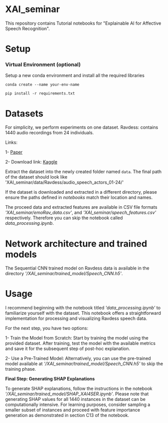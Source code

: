 # XAI_seminar
This repository contains Tutorial notebooks for "Explainable AI for Affective Speech Recognition".

# Setup
### Virtual Environment (optional)
Setup a new conda environment and install all the required libraries

`conda create --name your-env-name`

`pip install -r requirements.txt`

# Datasets
For simplicity, we perform experiments on one dataset. 
Ravdess: contains 1440 audio recordings from 24 individuals.
 
Links: 

1- [Paper](https://journals.plos.org/plosone/article?id=10.1371/journal.pone.0196391)

2- Download link: [Kaggle](https://www.kaggle.com/datasets/uwrfkaggler/ravdess-emotional-speech-audio)

Extract the dataset into the newly created folder named `data`.
The final path of the dataset should look like 'XAI_seminar/data/Ravdess/audio_speech_actors_01-24/'

If the dataset is downloaded and extracted in a different directory, please ensure the paths defined in _notebooks_ match their location and names.

The proceed data and extracted features are available in CSV file formats _'XAI_seminar/emoRav_data.csv'_, and _'XAI_seminar/speech_features.csv'_ respectively. Therefore you can skip the notebook called _data_processing.ipynb_.

# Network architecture and trained models
The Sequential CNN trained model on Ravdess data is available in the directory _'/XAI_seminar/trained_model/Speech_CNN.h5'_.

# Usage
I recommend beginning with the notebook titled _'data_processing.ipynb'_ to familiarize yourself with the dataset. This notebook offers a straightforward implementation for processing and visualizing Ravdess speech data.

For the next step, you have two options:

1- Train the Model from Scratch: Start by training the model using the provided dataset. After training, test the model with the available metrics and save it for the subsequent step of post-hoc explanation.

2- Use a Pre-Trained Model: Alternatively, you can use the pre-trained model available at _'/XAI_seminar/trained_model/Speech_CNN.h5'_ to skip the training phase.

**Final Step: Generating SHAP Explanations**

To generate SHAP explanations, follow the instructions in the notebook _'/XAI_seminar/trained_model/SHAP_XAI4SER.ipynb'_. Please note that generating SHAP values for all 1440 instances in the dataset can be computationally intensive. For learning purposes, consider sampling a smaller subset of instances and proceed with feature importance generation as demonstrated in section C13 of the notebook.








